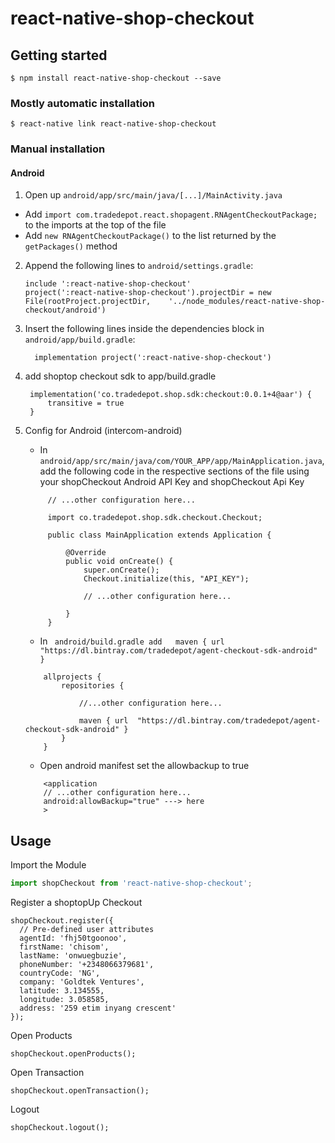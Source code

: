 
# react-native-shop-checkout

## Getting started

`$ npm install react-native-shop-checkout --save`

### Mostly automatic installation

`$ react-native link react-native-shop-checkout`

### Manual installation


#### Android

1. Open up `android/app/src/main/java/[...]/MainActivity.java`
  - Add `import com.tradedepot.react.shopagent.RNAgentCheckoutPackage;` to the imports at the top of the file
  - Add `new RNAgentCheckoutPackage()` to the list returned by the `getPackages()` method
2. Append the following lines to `android/settings.gradle`:
  	```
  	include ':react-native-shop-checkout'
  	project(':react-native-shop-checkout').projectDir = new File(rootProject.projectDir, 	'../node_modules/react-native-shop-checkout/android')
  	```
3. Insert the following lines inside the dependencies block in `android/app/build.gradle`:
  	```
      implementation project(':react-native-shop-checkout')
  	```

4. add shoptop checkout sdk to app/build.gradle
   ```
	implementation('co.tradedepot.shop.sdk:checkout:0.0.1+4@aar') {
        transitive = true
    }
   ```
5. Config for Android (intercom-android)
   - In `android/app/src/main/java/com/YOUR_APP/app/MainApplication.java`, add the following code in the respective sections of the file using your shopCheckout Android API Key and shopCheckout Api Key
   ```
		// ...other configuration here...

		import co.tradedepot.shop.sdk.checkout.Checkout;

		public class MainApplication extends Application {

			@Override
			public void onCreate() {
				super.onCreate();
				Checkout.initialize(this, "API_KEY");

				// ...other configuration here...

			}
		}
	```
	- In ` android/build.gradle add   maven { url  "https://dl.bintray.com/tradedepot/agent-checkout-sdk-android" }`
	```
		allprojects {
			repositories {

				//...other configuration here...

				maven { url  "https://dl.bintray.com/tradedepot/agent-checkout-sdk-android" }
			}
		}
	```
   - Open android manifest set the allowbackup to true
	```
		<application
		// ...other configuration here...
		android:allowBackup="true" ---> here
		>
	```



## Usage 
Import the Module
```javascript
import shopCheckout from 'react-native-shop-checkout';
```

  Register a shoptopUp Checkout 

  ```
shopCheckout.register({
	// Pre-defined user attributes
	agentId: 'fhj50tgoonoo',
	firstName: 'chisom',
	lastName: 'onwuegbuzie',
	phoneNumber: '+2348066379681',
	countryCode: 'NG',
	company: 'Goldtek Ventures',
	latitude: 3.134555,
	longitude: 3.058585,
	address: '259 etim inyang crescent'
});
```
Open Products
```
shopCheckout.openProducts();
```
Open Transaction
```
shopCheckout.openTransaction();
```
Logout
```
shopCheckout.logout();
```
